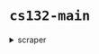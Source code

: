 # `cs132-main`

<details>

<summary>scraper</summary>

<br>

[twint user attributes](https://github.com/twintproject/twint/wiki/User-attributes) | [twint tweet attributes](https://github.com/twintproject/twint/wiki/Tweet-attributes) | [twint configuration options](https://github.com/twintproject/twint/wiki/Configuration) | [`minamotorin`'s fork](https://github.com/minamotorin/twint)

Table columns (optional ones are bracketed):

- ID
  - `09-[row number]`
- Timestamp of inclusion
- Tweet URL
- Group
  - `09`
- Collector
  - `Daryll | Westin | Zandrew`
- Category
  - `RBRD`
- Topic
  - `Leni's incompetence as VP`
- Keywords
- Account handle
- Account name
- Account bio
- Account type
- Joined
- Following
- Followers
- Location
- Tweet
- [Translated tweet]
- Tweet type
- Date posted
- [Screenshot]
- Content type
- Likes
- Replies
- Retweets
- [Quote tweets]
- [Views]
- [Rating]
- Reasoning
- [Remarks]
- Reviewer
  - leave blank
- Review
  - leave blank

### Instructions

[Group 9 **fodder** spreadsheet](https://docs.google.com/spreadsheets/d/1ASOjERZSayN9qM3yESaNbGJy8DXeeddVyxhD8jvBmcY/edit#gid=654167680) | [Group 9 **final** spreadsheet](https://docs.google.com/spreadsheets/d/1xeTTNx1zVFSfcaIIqL7B2uOQ3gnYt_L5z_ioXfwIL5Q/edit#gid=107810933)

Workflow:

1. Scrape using `scrape.py`
2. Extract CSV file using `processed.py`
3. Append contents of CSV file to fodder spreadsheet
4. Select rows in fodder spreadsheet to copy-paste to final spreadsheet

Steps:

1. Download the repository as a ZIP file:

![Download](images/download.png)

---

2. Extract the ZIP file, and in your terminal, `cd` (change directory) to the `scraper` folder:

![`cd` to `scraper`](images/cd-scraper.png)

---

3.

a) Install `twint`:

First, clone `minamotorin`'s fork:

```bash
git clone git@github.com:minamotorin/twint.git
```

Next, `cd` into the `twint` repository:

```bash
cd twint
```

Install `twint` like so:

```bash
pip3 install . -r requirements.txt
```

b) Install `snscrape` and `pandas`:

```bash
pip3 install snscrape pandas
```

---

4. Scrape tweets using the `scrape.py` program:

```bash
python3 scrape.py [-u <username>] [-s <search query>] [-l <limit>]
```

There are three command line arguments you can pass in here:

- `-u` or `--user`: **optional**; indicates the username of the Twitter user you want to scrape tweets from here (e.g., `Official_UPD`)

- `-s` or `--search`: **required**; indicates the search terms or keywords you want to use for scraping tweets (e.g., `leni`)

  - **important**: if your search terms have spaces, add backslashes before those spaces:

```bash
python3 scrape.py -s leni\ walang\ ginawa
```

- `-l` or `--limit`: **optional**; indicates the maximum number of tweets scraped; default is 100

  - **important**: if indicated, the limit must be a multiple of **20**:

```bash
python3 scrape.py -s leni\ walang\ ambag -l 60
```

Once you execute this step, an `output.csv` file should appear in the folder you are in. There's no need to touch this file; it will be processed by `process.py`.

This step is relatively short (~1 minute or so for 200 tweets).

---

5. Process tweets using the `process.py` program:

```bash
python3 process.py [-u <program user>] [-f <first index>] [-s <search query>]
```

There are three command line arguments you can pass in here:

- `-u` or `--user`: **required**; this is one of three characters: `d` (for Daryll), `w` (for Westin), or `z` (for Zandrew), indicates who's using the `process.py` program right now

- `-f` or `--first`: **required**; to find out what number to pass into this flag, **look at last row of the fodder spreadsheet**: if the last row is $\verb|09-|X$, pass in $X+1$

- `s` or `--search`: **required**; this must be the same thing you passed as the `-s` flag into the `scrape.py` program

Example:

```bash
python3 process.py -u d -f 61 -s leni\ walang\ ambag
```

Once you execute this step, a `processed.csv` file should appear in the folder you are in. This is the file we'll import into the fodder spreadsheet!

This step is the bottleneck of our workflow (roughly ~8 minutes for 200 tweets).

---

6. Import the generated `processed.csv` file into the fodder spreadsheet. Make sure to **append to the current sheet**, and **turn off the setting that recognizes values, dates, or equations**.

The header row will still be there once you import the `csv` file: **just delete that row**.

---

7. Select rows in the fodder spreadsheet we want, copy-paste them into the final spreadsheet, then fill in the remaining required columns:

   - Account Type
   - Content Type
   - Reasoning

</details>
